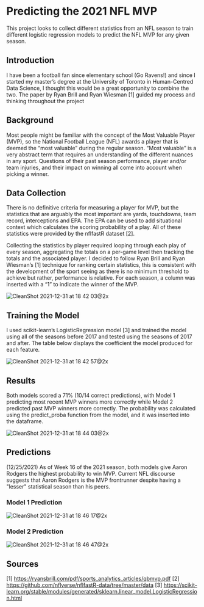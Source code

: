 # Predicting the 2021 NFL MVP
This project looks to collect different statistics from an NFL season to train different logistic regression models to predict the NFL MVP for any given season.

## Introduction
I have been a football fan since elementary school (Go Ravens!) and since I started my master’s degree at the University of Toronto in Human-Centred Data Science, I thought this would be a great opportunity to combine the two. The paper by Ryan Brill and Ryan Wiesman [1] guided my process and thinking throughout the project

## Background
Most people might be familiar with the concept of the Most Valuable Player (MVP), so the National Football League (NFL) awards a player that is deemed the “most valuable” during the regular season. “Most valuable” is a very abstract term that requires an understanding of the different nuances in any sport. Questions of their past season performance, player and/or team injuries, and their impact on winning all come into account when picking a winner.

## Data Collection
There is no definitive criteria for measuring a player for MVP, but the statistics that are arguably the most important are yards, touchdowns, team record, interceptions and EPA. The EPA can be used to add situational context which calculates the scoring probability of a play. All of these statistics were provided by the nflfastR dataset [2]. 

Collecting the statistics by player required looping through each play of every season, aggregating the totals on a per-game level then tracking the totals and the associated player. I decided to follow Ryan Brill and Ryan Wiesman’s [1] technique for ranking certain statistics, this is consistent with the development of the sport seeing as there is no minimum threshold to achieve but rather, performance is relative. For each season, a column was inserted with a “1” to indicate the winner of the MVP.

![CleanShot 2021-12-31 at 18 42 03@2x](https://user-images.githubusercontent.com/39353286/147841144-064c58bd-c767-4ef0-9777-bbd5338bd730.png)

## Training the Model

I used scikit-learn’s LogisticRegression model [3] and trained the model using all of the seasons before 2017 and tested using the seasons of 2017 and after. The table below displays the coefficient the model produced for each feature.

![CleanShot 2021-12-31 at 18 42 57@2x](https://user-images.githubusercontent.com/39353286/147841158-2b3c354a-6f89-4ccd-89a0-6215413bc004.png)

## Results
Both models scored a 71% (10/14 correct predictions), with Model 1 predicting most recent MVP winners more correctly while Model 2 predicted past MVP winners more correctly. The probability was calculated using the predict_proba function from the model, and it was inserted into the dataframe.

![CleanShot 2021-12-31 at 18 44 03@2x](https://user-images.githubusercontent.com/39353286/147841175-3e9621c6-0067-4ca9-b1b0-ea52769cd6b4.png)

## Predictions

(12/25/2021) As of Week 16 of the 2021 season, both models give Aaron Rodgers the highest probability to win MVP. Current NFL discourse suggests that Aaron Rodgers is the MVP frontrunner despite having a "lesser" statistical season than his peers.

### Model 1 Prediction

![CleanShot 2021-12-31 at 18 46 17@2x](https://user-images.githubusercontent.com/39353286/147841206-571e3547-e8c1-4132-b99f-4e9205aa94fc.png)

### Model 2 Prediction

![CleanShot 2021-12-31 at 18 46 47@2x](https://user-images.githubusercontent.com/39353286/147841211-f5ff19f1-d351-46f5-8d9b-c6c3e413e0e1.png)

## Sources
[1] https://ryansbrill.com/pdf/sports_analytics_articles/qbmvp.pdf
[2] https://github.com/nflverse/nflfastR-data/tree/master/data
[3] https://scikit-learn.org/stable/modules/generated/sklearn.linear_model.LogisticRegression.html


